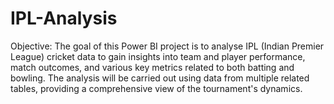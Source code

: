 # IPL-Analysis
Objective: The goal of this Power BI project is to analyse IPL (Indian Premier League) cricket data to gain insights into team and player performance, match outcomes, and various key metrics related to both batting and bowling. 
           The analysis will be carried out using data from multiple related tables, providing a comprehensive view of the tournament's dynamics.
